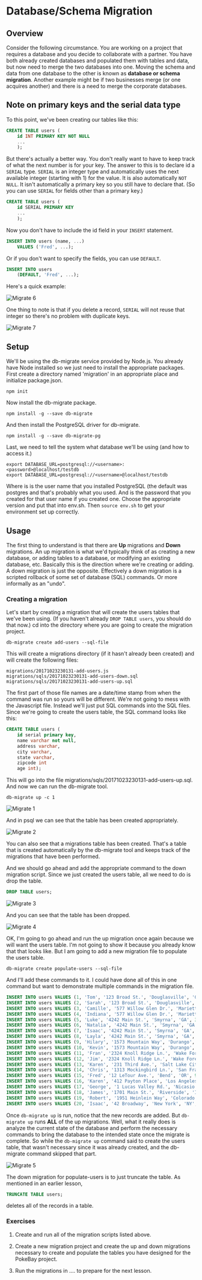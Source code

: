 # Database/Schema Migration

## Overview

Consider the following circumstance. You are working on a project that requires a database and you decide
to collaborate with a partner. You have both already created databases and populated them with tables and
data, but now need to merge the two databases into one. Moving the schema and data from one database to
the other is known as **database or schema migration**. Another example might be if two businesses merge
(or one acquires another) and there is a need to merge the corporate databases.

## Note on primary keys and the serial data type

To this point, we've been creating our tables like this:

```SQL
CREATE TABLE users (
	id INT PRIMARY KEY NOT NULL
	...
	);
```

But there's actually a better way. You don't really want to have to keep track of what the next number
is for your key. The answer to this is to declare id a ```SERIAL``` type. ```SERIAL``` is an integer type and
automatically uses the next available integer (starting with 1) for the value. It is also automatically
```NOT NULL```. It isn't automatically a primary key so you still have to declare that. (So you can
use ```SERIAL``` for fields other than a primary key.)

```SQL
CREATE TABLE users (
	id SERIAL PRIMARY KEY
	...
	);
```

Now you don't have to include the id field in your ```INSERT``` statement.

```SQL
INSERT INTO users (name, ...)
	VALUES ('Fred', ...);
```

Or if you don't want to specify the fields, you can use ```DEFAULT```.

```SQL
INSERT INTO users
	(DEFAULT, 'Fred', ...);
```

Here's a quick example:

![Migrate 6](./migrate6.png)

One thing to note is that if you delete a record, ```SERIAL``` will not reuse that integer so there's no
problem with duplicate keys.

![Migrate 7](./migrate7.png)

## Setup

We'll be using the db-migrate service provided by Node.js. You already have Node installed so we just need
to install the appropriate packages. First create a directory named 'migration' in an appropriate place and
initialize package.json.

```npm init```

Now install the db-migrate package.

```npm install -g --save db-migrate```

And then install the PostgreSQL driver for db-migrate.

```npm install -g --save db-migrate-pg```

Last, we need to tell the system what database we'll be using (and how to access it.)

```
export DATABASE_URL=postgresql://<username>:<password>@localhost/testdb
export DATABASE_URL=postgresql://<username>@localhost/testdb
```

Where <username> is is the user name that you installed PostgreSQL (the default was postgres and that's
probably what you used. And <password> is the password that you created for that user name if you created one.
Choose the appropriate version and put that into env.sh. Then ```source env.sh``` to get your environment set
up correctly.

## Usage

The first thing to understand is that there are **Up** migrations and **Down** migrations. An up migration
is what we'd typically think of as creating a new database, or adding tables to a database, or modifying
an existing database, etc. Basically this is the direction where we're creating or adding. A down migration
is just the opposite. Effectively a down migration is a scripted rollback of some set of database (SQL)
commands. Or more informally as an "undo".

### Creating a migration

Let's start by creating a migration that will create the users tables that we've been using. (If you haven't
already ```DROP TABLE users```, you should do that now.) cd into the directory where you are going to create
the migration project.

```
db-migrate create add-users --sql-file
```

This will create a migrations directory (if it hasn't already been created) and will create the following files:

```
migrations/20171023230131-add-users.js
migrations/sqls/20171023230131-add-users-down.sql
migrations/sqls/20171023230131-add-users-up.sql
```

The first part of those file names are a date/time stamp from when the command was run so yours will be
different. We're not going to mess with the Javascript file. Instead we'll just put SQL commands into the
SQL files. Since we're going to create the users table, the SQL command looks like this:

```SQL
CREATE TABLE users (
	id serial primary key,
	name varchar not null,
	address varchar,
	city varchar,
	state varchar,
	zipcode int
	age int);
```

This will go into the file migrations/sqls/20171023230131-add-users-up.sql. And now we can run the db-migrate tool.

```
db-migrate up -c 1
```

![Migrate 1](./migrate1.png)

And in psql we can see that the table has been created appropriately.

![Migrate 2](./migrate2.png)

You can also see that a migrations table has been created. That's a table that is created automatically by
the db-migrate tool and keeps track of the migrations that have been performed.

And we should go ahead and add the appropriate command to the down migration script. Since we just created
the users table, all we need to do is drop the table.

```SQL
DROP TABLE users;
```

![Migrate 3](./migrate3.png)

And you can see that the table has been dropped.

![Migrate 4](./migrate4.png)

OK, I'm going to go ahead and run the up migration once again because we will want the users table. I'm
not going to show it because you already know that that looks like. But I am going to add a new migration file
to populate the users table.

```
db-migrate create populate-users --sql-file
```

And I'll add these commands to it. I could have done all of this in one command but want to demonstrate
multiple commands in the migration file.

```SQL
INSERT INTO users VALUES (1, 'Tom', '123 Broad St.', 'Douglasville', 'GA', 30135, 45);
INSERT INTO users VALUES (2, 'Sarah', '123 Broad St.', 'Douglasville', 'GA', 30135, 39);
INSERT INTO users VALUES (3, 'Camille', '577 Willow Glen Dr.', 'Marietta', 'GA', 30068, 31);
INSERT INTO users VALUES (4, 'Indiana', '577 Willow Glen Dr.', 'Marietta', 'GA', 30068, 10);
INSERT INTO users VALUES (5, 'Luke', '4242 Main St.', 'Smyrna', 'GA', 30071, 29);
INSERT INTO users VALUES (6, 'Natalia', '4242 Main St.', 'Smyrna', 'GA', 30071, 28);
INSERT INTO users VALUES (7, 'Isaac', '4242 Main St.', 'Smyrna', 'GA', 30071, 3);
INSERT INTO users VALUES (8, 'Layla', '4242 Main St.', 'Smyrna', 'GA', 30071, 1);
INSERT INTO users VALUES (9, 'Hilary', '1573 Mountain Way', 'Durango', 'CO', 81301, 26);
INSERT INTO users VALUES (10, 'Kevin', '1573 Mountain Way', 'Durango', 'CO', 81301, 28);
INSERT INTO users VALUES (11, 'Fran', '2324 Knoll Ridge Ln.', 'Wake Forest', 'NC', 27587, 63);
INSERT INTO users VALUES (12, 'Jim', '2324 Knoll Ridge Ln.', 'Wake Forest', 'NC', 27587, 65);
INSERT INTO users VALUES (13, 'Karen', '231 Third Ave.', 'Salt Lake City', 'UT', 84047, 38);
INSERT INTO users VALUES (14, 'Chris', '1313 Mockingbird Ln.', 'San Francisco', 'CA', 94102, 28);
INSERT INTO users VALUES (15, 'Fred', '12 LeTour Ave.', 'Bend', 'OR', 97701, 31);
INSERT INTO users VALUES (16, 'Karen', '412 Payton Place', 'Los Angeles', 'CA', 90001, 14);
INSERT INTO users VALUES (17, 'George', '1 Lucas Valley Rd.', 'Nicasio', 'CA', 94946, 73);
INSERT INTO users VALUES (18, 'James', '1701 Main St.', 'Riverside', 'IA', 52327, 38);
INSERT INTO users VALUES (19, 'Robert', '1951 Heinlein Way', 'Colorado Srpings', 'CO', 80829, NULL);
INSERT INTO users VALUES (20, 'Isaac', '42 Broadway', 'New York', 'NY', 10001, NULL);
```

Once ```db-migrate up``` is run, notice that the new records are added. But ```db-migrate up``` runs **ALL**
of the up migrations. Well, what it really does is analyze the current state of the database and perform
the necessary commands to bring the database to the intended state once the migrate is complete. So while the
```db-migrate up``` command said to create the users table, that wasn't necessary since it was already created,
and the db-migrate command skipped that part.

![Migrate 5](./migrate5.png)

The down migration for populate-users is to just truncate the table. As mentioned in an earlier lesson,

```SQL
TRUNCATE TABLE users;
```

deletes all of the records in a table.

### Exercises

1. Create and run all of the migration scripts listed above.

2. Create a new migration project and create the up and down migrations necessary to create and populate the tables
you have designed for the PokeBay project.

3. Run the migrations in .... to prepare for the next lesson.

